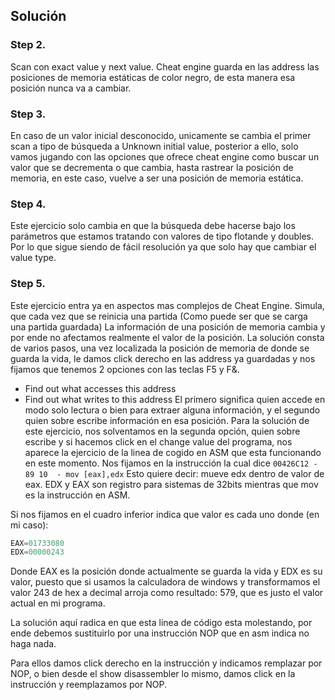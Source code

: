 ## Solución 
### Step 2.
Scan con exact value y next value. Cheat engine guarda en las address las posiciones de memoria estáticas de color negro, de esta manera esa posición nunca va a cambiar.
### Step 3.
En caso de un valor inicial desconocido, unicamente se cambia el primer scan a tipo de búsqueda a Unknown initial value, posterior a ello, solo vamos jugando con las opciones que ofrece cheat engine como buscar un valor que se decrementa o que cambia, hasta rastrear la posición de memoria, en este caso, vuelve a ser una posición de memoria estática.
### Step 4.
Este ejercicio solo cambia en que la búsqueda debe hacerse bajo los parámetros que estamos tratando con valores de tipo flotande y doubles. Por lo que sigue siendo de fácil resolución ya que solo hay que cambiar el value type.
### Step 5.
Este ejercicio entra ya en aspectos mas complejos de Cheat Engine. Simula, que cada vez que se reinicia una partida (Como puede ser que se carga una partida guardada) La información de una posición de memoria cambia y por ende no afectamos realmente el valor de la posición. La solución consta de varios pasos, una vez localizada la posición de memoria de donde se guarda la vida, le damos click derecho en las address ya guardadas y nos fijamos que tenemos 2 opciones con las teclas F5 y F&.
- Find out what accesses this address
- Find out what writes to this address
El primero significa quien accede en modo solo lectura o bien para extraer alguna información, y el segundo quien sobre escribe información en esa posición.
Para la solución de este ejercicio, nos solventamos en la segunda opción, quien sobre escribe y si hacemos click en el change value del programa, nos aparece la ejercicio de la linea de cogido en ASM que esta funcionando en este momento.
Nos fijamos en la instrucción la cual dice `00426C12 - 89 10  - mov [eax],edx` Esto quiere decir: mueve edx dentro de valor de eax. EDX y EAX son registro para sistemas de 32bits mientras que mov es la instrucción en ASM.

Si nos fijamos en el cuadro inferior indica que valor es cada uno donde (en mi caso):
```asm
EAX=01733080
EDX=00000243
```
Donde EAX es la posición donde actualmente se guarda la vida y EDX es su valor, puesto que si usamos la calculadora de windows y transformamos el valor 243 de hex a decimal arroja como resultado: 579, que es justo el valor actual en mi programa.

La solución aquí radica en que esta linea de código esta molestando, por ende debemos sustituirlo por una instrucción NOP que en asm indica no haga nada.

Para ellos damos click derecho en la instrucción y indicamos remplazar por NOP, o bien desde el show disassembler lo mismo, damos click en la instrucción y reemplazamos por NOP.